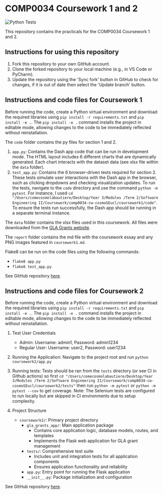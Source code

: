 # COMP0034 Coursework 1 and 2

![Python Tests](https://github.com/cosmoSEucl/cw-COMP0034/actions/workflows/pytest.yml/badge.svg)

This repository contains the practicals for the COMP0034 Coursework 1 and 2.

## Instructions for using this repository

1.  Fork this repository to your own GitHub account.
2.  Clone the forked repository to your local machine (e.g., in VS Code or PyCharm).
3.  Update the repository using the 'Sync fork' button in GitHub to check for changes, if it is out of date then select the 'Update branch' button.

## Instructions and code files for Coursework 1

Before running the code, create a Python virtual environment and download the required libraries using `pip install -r requirements.txt` and `pip install -e .`. The `pip install -e .` command installs the project in editable mode, allowing changes to the code to be immediately reflected without reinstallation.

The `code` folder contains the py files for section 1 and 2.

1.  `app.py`: Contains the Dash app code that can be run in development mode. The HTML layout includes 6 different charts that are dynamically generated. Each chart interacts with the dataset data (see xlsx file within the `data` folder).
2.  `test_app.py`: Contains the 6 browser-driven tests required for section 2. These tests simulate user interactions with the Dash app in the browser, such as clicking dropdowns and checking visualization updates. To run the tests, navigate to the `code` directory and use the command `python -m pytest`. For instance, I used `cd "/Users/comecosmolabautiere/Desktop/Year 3/Modules /Term 2/Software Engineering II/Coursework/comp0034-cw-cosmoSEucl/coursework1/code"`. To ensure the tests run successfully, the Dash app should be running in a separate terminal instance.

The `data` folder contains the xlsx files used in this coursework. All files were downloaded from the [GLA Grants website](https://data.london.gov.uk/dataset/gla-grants-data).

The `report` folder contains the md file with the coursework essay and any PNG images featured in `coursework1.md`.

Flake8 can be run on the code files using the following commands:

*   `flake8 app.py`
*   `flake8 test_app.py`

See GitHub repository [here](https://github.com/ucl-comp0035/comp0034-cw-cosmoSEucl.git). 

## Instructions and code files for Coursework 2

Before running the code, create a Python virtual environment and download the required libraries using `pip install -r requirements.txt` and `pip install -e .`. The `pip install -e .` command installs the project in editable mode, allowing changes to the code to be immediately reflected without reinstallation.

1. Test User Credentials
    - Admin: Username: admin1, Password: admin1234
    - Regular User: Username: user2, Password: user1234

2. Running the Application: Navigate to the project root and run `python coursework2/app.py`

3. Running tests: Tests should be ran from the `tests` directory (or see CI in Github actions) so first `cd "/Users/comecosmolabautiere/Desktop/Year 3/Modules /Term 2/Software Engineering II/Coursework/comp0034-cw-cosmoSEucl/coursework2/tests"` then run `python -m pytest` or `python -m pytest --cov` to get coverage. Note: The Selenium tests are configured to run locally but are skipped in CI environments due to setup complexity.
   

4. Project Structure
    - `coursework2/`: Primary project directory
        - `gla_grants_app/`: Main application package
            - Contains core application logic, database models, routes, and templates
            - Implements the Flask web application for GLA grant management
        - `tests/`: Comprehensive test suite
            - Includes unit and integration tests for all application components
            - Ensures application functionality and reliability
        - `app.py`: Entry point for running the Flask application
        - `__init__.py`: Package initialization and configuration

See GitHub repository [here](https://github.com/ucl-comp0035/comp0034-cw-cosmoSEucl.git). 


